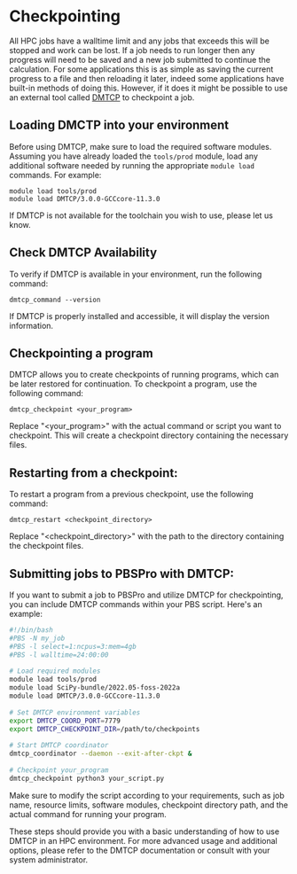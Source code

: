 # Checkpointing

All HPC jobs have a walltime limit and any jobs that exceeds this will be stopped and work can be lost. If a job needs to run longer then any progress will need to be saved and a new job submitted to continue the calculation. For some applications this is as simple as saving the current progress to a file and then reloading it later, indeed some applications have built-in methods of doing this. However, if it does it might be possible to use an external tool called [DMTCP](https://github.com/dmtcp/dmtcp) to checkpoint a job.

## Loading DMCTP into your environment
Before using DMTCP, make sure to load the required software modules. Assuming you have already loaded the `tools/prod` module, load any additional software needed by running the appropriate `module load` commands. For example:

```console
module load tools/prod
module load DMTCP/3.0.0-GCCcore-11.3.0
```

If DMTCP is not available for the toolchain you wish to use, please let us know.

## Check DMTCP Availability
To verify if DMTCP is available in your environment, run the following command:

```console
dmtcp_command --version
```

If DMTCP is properly installed and accessible, it will display the version information.

## Checkpointing a program

DMTCP allows you to create checkpoints of running programs, which can be later restored for continuation. To checkpoint a program, use the following command:

```console
dmtcp_checkpoint <your_program>
```

Replace "<your_program>" with the actual command or script you want to checkpoint. This will create a checkpoint directory containing the necessary files.

## Restarting from a checkpoint:

To restart a program from a previous checkpoint, use the following command:

```console
dmtcp_restart <checkpoint_directory>
```

Replace "<checkpoint_directory>" with the path to the directory containing the checkpoint files.

## Submitting jobs to PBSPro with DMTCP:

If you want to submit a job to PBSPro and utilize DMTCP for checkpointing, you can include DMTCP commands within your PBS script. Here's an example:

```bash
#!/bin/bash
#PBS -N my_job
#PBS -l select=1:ncpus=3:mem=4gb
#PBS -l walltime=24:00:00
 
# Load required modules
module load tools/prod
module load SciPy-bundle/2022.05-foss-2022a
module load DMTCP/3.0.0-GCCcore-11.3.0
 
# Set DMTCP environment variables
export DMTCP_COORD_PORT=7779
export DMTCP_CHECKPOINT_DIR=/path/to/checkpoints
 
# Start DMTCP coordinator
dmtcp_coordinator --daemon --exit-after-ckpt &
 
# Checkpoint your_program
dmtcp_checkpoint python3 your_script.py
```

Make sure to modify the script according to your requirements, such as job name, resource limits, software modules, checkpoint directory path, and the actual command for running your program.

These steps should provide you with a basic understanding of how to use DMTCP in an HPC environment. For more advanced usage and additional options, please refer to the DMTCP documentation or consult with your system administrator.
